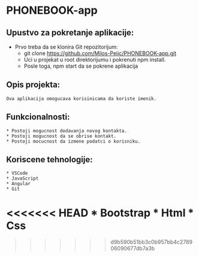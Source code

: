 # PHONEBOOK-app


## Upustvo za pokretanje aplikacije:

* Prvo treba da se klonira  Git repozitorijum:
    * git clone https://github.com/Milos-Pejic/PHONEBOOK-app.git
    * Uci u projekat u root direktorijumu i pokrenuti npm install.
    * Posle toga, npm start da se pokrene aplikacija

## Opis projekta:
    Ova aplikacija omogucava korisinicama da koriste imenik.

## Funkcionalnosti:
    * Postoji mogucnost dodavanja novog kontakta.
    * Postoji mogucnost da se obrise kontakt.
    * Postoji mocucnost da izmene podatci o korisniku.

## Koriscene tehnologije:
    * VSCode
    * JavaScript
    * Angular
    * Git
<<<<<<< HEAD
    * Bootstrap
    * Html
    * Css
=======
>>>>>>> d9b590b51bb3c0b957bb4c278906090677db7a3b
